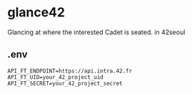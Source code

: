 # glance42
Glancing at where the interested Cadet is seated. in 42seoul

## .env
```
API_FT_ENDPOINT=https://api.intra.42.fr
API_FT_UID=your_42_project_uid
API_FT_SECRET=your_42_project_secret
```
